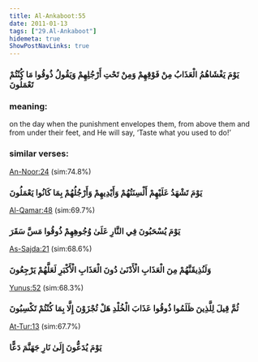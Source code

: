 ```yaml
---
title: Al-Ankaboot:55
date: 2011-01-13
tags: ["29.Al-Ankaboot"]
hidemeta: true 
ShowPostNavLinks: true 
---
```

### يَوْمَ يَغْشَاهُمُ الْعَذَابُ مِنْ فَوْقِهِمْ وَمِنْ تَحْتِ أَرْجُلِهِمْ وَيَقُولُ ذُوقُوا مَا كُنْتُمْ تَعْمَلُونَ
### meaning: 
on the day when the punishment envelopes them, from above them and from under their feet, and He will say, ‘Taste what you used to do!’
### similar verses: 

[An-Noor:24](/24/24) (sim:74.8%)

### يَوْمَ تَشْهَدُ عَلَيْهِمْ أَلْسِنَتُهُمْ وَأَيْدِيهِمْ وَأَرْجُلُهُمْ بِمَا كَانُوا يَعْمَلُونَ

[Al-Qamar:48](/54/48) (sim:69.7%)

### يَوْمَ يُسْحَبُونَ فِي النَّارِ عَلَىٰ وُجُوهِهِمْ ذُوقُوا مَسَّ سَقَرَ

[As-Sajda:21](/32/21) (sim:68.6%)

### وَلَنُذِيقَنَّهُمْ مِنَ الْعَذَابِ الْأَدْنَىٰ دُونَ الْعَذَابِ الْأَكْبَرِ لَعَلَّهُمْ يَرْجِعُونَ

[Yunus:52](/10/52) (sim:68.3%)

### ثُمَّ قِيلَ لِلَّذِينَ ظَلَمُوا ذُوقُوا عَذَابَ الْخُلْدِ هَلْ تُجْزَوْنَ إِلَّا بِمَا كُنْتُمْ تَكْسِبُونَ

[At-Tur:13](/52/13) (sim:67.7%)

### يَوْمَ يُدَعُّونَ إِلَىٰ نَارِ جَهَنَّمَ دَعًّا

